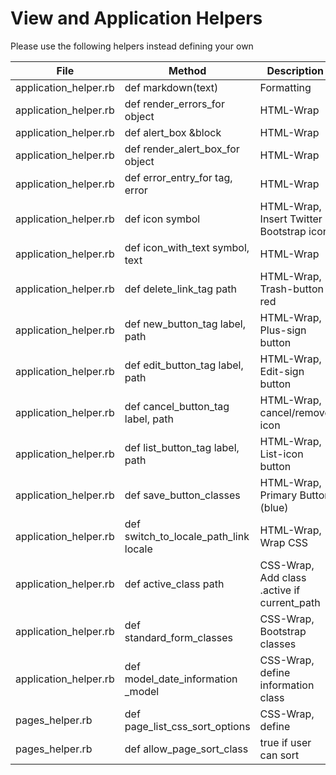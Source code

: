 View and Application Helpers
============================

Please use the following helpers instead defining your own


File                  | Method                                | Description
----------------------|---------------------------------------|-----------------------------------------
application_helper.rb | def markdown(text)                    | Formatting
application_helper.rb | def render_errors_for object          | HTML-Wrap
application_helper.rb | def alert_box &block                  | HTML-Wrap
application_helper.rb | def render_alert_box_for object       | HTML-Wrap
application_helper.rb | def error_entry_for tag, error        | HTML-Wrap
application_helper.rb | def icon symbol                       | HTML-Wrap, Insert Twitter Bootstrap icon
application_helper.rb | def icon_with_text symbol, text       | HTML-Wrap
application_helper.rb | def delete_link_tag path              | HTML-Wrap, Trash-button red
application_helper.rb | def new_button_tag label, path        | HTML-Wrap, Plus-sign button
application_helper.rb | def edit_button_tag label, path       | HTML-Wrap, Edit-sign button
application_helper.rb | def cancel_button_tag label, path     | HTML-Wrap, cancel/remove icon
application_helper.rb | def list_button_tag label, path       | HTML-Wrap, List-icon button
application_helper.rb | def save_button_classes               | HTML-Wrap, Primary Button (blue)
application_helper.rb | def switch_to_locale_path_link locale | HTML-Wrap, Wrap CSS
application_helper.rb | def active_class path                 | CSS-Wrap,  Add class .active if current_path
application_helper.rb | def standard_form_classes             | CSS-Wrap, Bootstrap classes
application_helper.rb | def model_date_information _model     | CSS-Wrap, define information class
pages_helper.rb       | def page_list_css_sort_options        | CSS-Wrap, define
pages_helper.rb       | def allow_page_sort_class             | true if user can sort
